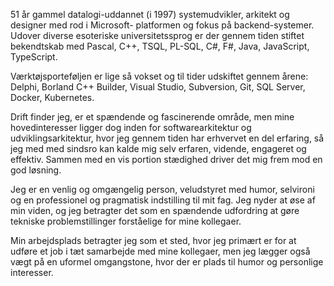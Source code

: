 51 år gammel datalogi-uddannet (i 1997) systemudvikler, arkitekt og designer med rod i Microsoft-
platformen og fokus på backend-systemer. Udover diverse esoteriske universitetssprog er der
gennem tiden stiftet bekendtskab med Pascal, C++, TSQL, PL-SQL, C#, F#, Java, JavaScript,
TypeScript.

Værktøjsporteføljen er lige så vokset og til tider udskiftet gennem årene: Delphi, Borland C++
Builder, Visual Studio, Subversion, Git, SQL Server, Docker, Kubernetes.

Drift finder jeg, er et spændende og fascinerende område, men mine hovedinteresser ligger dog
inden for softwarearkitektur og udviklingsarkitektur, hvor jeg gennem tiden har erhvervet en del
erfaring, så jeg med med sindsro kan kalde mig selv erfaren, vidende, engageret og effektiv.
Sammen med en vis portion stædighed driver det mig frem mod en god løsning.

Jeg er en venlig og omgængelig person, veludstyret med humor, selvironi og en professionel og
pragmatisk indstilling til mit fag. Jeg nyder at øse af min viden, og jeg betragter det som en
spændende udfordring at gøre tekniske problemstillinger forståelige for mine kollegaer.

Min arbejdsplads betragter jeg som et sted, hvor jeg primært er for at udføre et job i tæt samarbejde
med mine kollegaer, men jeg lægger også vægt på en uformel omgangstone, hvor der er plads til
humor og personlige interesser.

